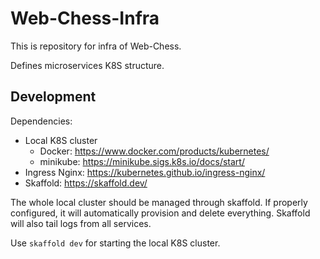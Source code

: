 # Web-Chess-Infra

This is repository for infra of Web-Chess.

Defines microservices K8S structure.

## Development

Dependencies:

- Local K8S cluster
  - Docker: <https://www.docker.com/products/kubernetes/>
  - minikube: <https://minikube.sigs.k8s.io/docs/start/>
- Ingress Nginx: <https://kubernetes.github.io/ingress-nginx/>
- Skaffold: <https://skaffold.dev/>

The whole local cluster should be managed through skaffold. If properly configured, it will automatically provision and delete everything. Skaffold will also tail logs from all services.

Use `skaffold dev` for starting the local K8S cluster.
